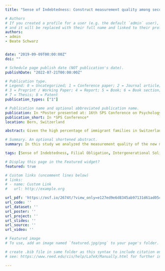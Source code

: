 ```yaml
---
title: "Sense of Indebtedness: Construct measurement quality among second generation immigrants"

# Authors
# If you created a profile for a user (e.g. the default `admin` user), write the username (folder name) here 
# and it will be replaced with their full name and linked to their profile.
authors:
- admin
- Beate Schwarz


date: "2019-09-09T00:00:00Z"
doi: ""

# Schedule page publish date (NOT publication's date).
publishDate: "2022-07-21T00:00:00Z"

# Publication type.
# Legend: 0 = Uncategorized; 1 = Conference paper; 2 = Journal article;
# 3 = Preprint / Working Paper; 4 = Report; 5 = Book; 6 = Book section;
# 7 = Thesis; 8 = Patent
publication_types: ["1"]

# Publication name and optional abbreviated publication name.
publication: In *Poster presented at: 16th SPS Conference on Psychology, 9*
publication_short: In *SPS Conference*
location: Bern, Switzerland

abstract: Given the high percentage of immigrant families in Switzerland, understanding their specific family relationship dynamics is becoming more important. From Kang and Raffaelli (2015), we adopted the questionnaire on sense of indebtedness for our study on intergenerational relationships of immigrant families. Indebtedness is defined as ‘an individual’s recognition of obligations to parents due to his or her parents’ child-centered immigration aspirations and their sacrifice for the sake of their children’. The present study (approx. 350 adult children with at least one parent who immigrated into Switzerland and who is at minimum 60 years old) aims to analyze the measurement quality of our German translation of the questionnaire. We will present item statistics, reliability of the scale and, with respect to validity, results of factor analyses and correlations with measures of filial obligations. The applicability of the questionnaire to the Swiss context will be discussed.

# Summary. An optional shortened abstract.
summary: In this study we analyzed the measurement quality of the new measure Sense of Indebtedness.

tags: [Sense of Indebtedness, Filial Obligation, Intergenerational Solidarity, Intergenerational Relations]

# Display this page in the Featured widget?
featured: true

# Custom links (uncomment lines below)
# links:
# - name: Custom Link
#   url: http://example.org

url_pdf: 'https://osf.io/2674t/?view_only=e127ed9e6d8345ab97131d61ad05c765'
url_code: ''
url_dataset: ''
url_poster: ''
url_project: ''
url_slides: ''
url_source: ''
url_video: ''

# Featured image
# To use, add an image named `featured.jpg/png` to your page's folder. 

# create .bib file in same folder as this syntax to include citation on website.
# see: https://www.reed.edu/cis/help/LaTeX/Manually.html for further information, also https://www.bibtex.com/e/entry-types/#inproceedings

---
```

